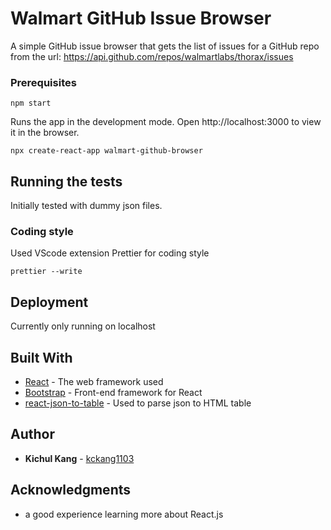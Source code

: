 # Walmart GitHub Issue Browser

A simple GitHub issue browser that gets the list of issues for a GitHub repo from the url: https://api.github.com/repos/walmartlabs/thorax/issues 

### Prerequisites

```
npm start
```
Runs the app in the development mode.
Open http://localhost:3000 to view it in the browser.

```
npx create-react-app walmart-github-browser
```

## Running the tests

Initially tested with dummy json files.

### Coding style
Used VScode extension Prettier for coding style

```
prettier --write 
```

## Deployment

Currently only running on localhost

## Built With

* [React](https://reactjs.org/) - The web framework used
* [Bootstrap](https://react-bootstrap.github.io/) - Front-end framework for React
* [react-json-to-table](https://github.com/thehyve/react-json-to-table#readme) - Used to parse json to HTML table

## Author

* **Kichul Kang** - [kckang1103](https://github.com/kckang1103)


## Acknowledgments

* a good experience learning more about React.js
